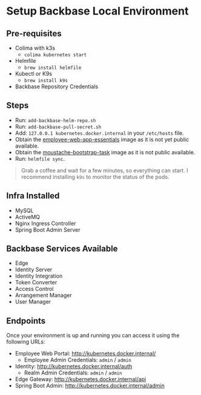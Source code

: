 # Setup Backbase Local Environment

## Pre-requisites
- Colima with k3s 
  * `colima kubernetes start`
- Helmfile
  * `brew install helmfile`
- Kubectl or K9s
  * `brew install k9s`
- Backbase Repository Credentials

## Steps
* Run: `add-backbase-helm-repo.sh`
* Run: `add-backbase-pull-secret.sh`
* Add: `127.0.0.1 kubernetes.docker.internal` in your `/etc/hosts` file.
* Obtain the [employee-web-app-essentials](images/employee-web-app-essentials/README.md) image as it is not yet public available.
* Obtain the [moustache-bootstrap-task](images/moustache-bootstrap-task/README.md) image as it is not public available.
* Run: `helmfile sync`.

> Grab a coffee and wait for a few minutes, so everything can start. I recommend installing `k9s` to monitor the status of the pods.

## Infra Installed
- MySQL
- ActiveMQ
- Nginx Ingress Controller
- Spring Boot Admin Server

## Backbase Services Available
- Edge
- Identity Server
- Identity Integration
- Token Converter
- Access Control
- Arrangement Manager
- User Manager

## Endpoints
Once your environment is up and running you can access it using the following URLs:

- Employee Web Portal: http://kubernetes.docker.internal/
  * Employee Admin Credentials: `admin` / `admin`
- Identity: http://kubernetes.docker.internal/auth
  * Realm Admin Credentials: `admin` / `admin`
- Edge Gateway: http://kubernetes.docker.internal/api
- Spring Boot Admin: http://kubernetes.docker.internal/admin
